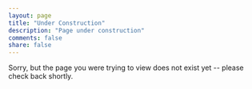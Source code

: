 ```yaml
---
layout: page
title: "Under Construction"
description: "Page under construction"
comments: false
share: false
---  
```


Sorry, but the page you were trying to view does not exist yet -- please check back shortly.
